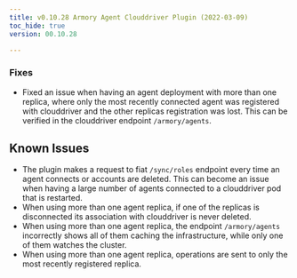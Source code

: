 ```yaml
---
title: v0.10.28 Armory Agent Clouddriver Plugin (2022-03-09)
toc_hide: true
version: 00.10.28

---
```


### Fixes

* Fixed an issue when having an agent deployment with more than one replica, where only the most recently connected agent was registered with clouddriver and the other replicas registration was lost. This can be verified in the clouddriver endpoint `/armory/agents`.

## Known Issues

* The plugin makes a request to fiat `/sync/roles` endpoint every time an agent connects or accounts are deleted. This can become an issue when having a large number of agents connected to a clouddriver pod that is restarted.
* When using more than one agent replica, if one of the replicas is disconnected its association with clouddriver is never deleted.
* When using more than one agent replica, the endpoint `/armory/agents` incorrectly shows all of them caching the infrastructure, while only one of them watches the cluster.
* When using more than one agent replica, operations are sent to only the most recently registered replica.
